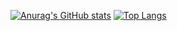 [![Anurag's GitHub stats](https://github-readme-stats.vercel.app/api?username=wattanx&hide=contribs&count_private=true&show_icons=true&theme=tokyonight)](https://github.com/anuraghazra/github-readme-stats)
[![Top Langs](https://github-readme-stats.vercel.app/api/top-langs/?username=wattanx&layout=compact&theme=tokyonight)](https://github.com/anuraghazra/github-readme-stats)
